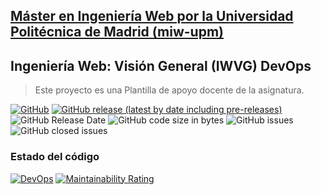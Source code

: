 ## [Máster en Ingeniería Web por la Universidad Politécnica de Madrid (miw-upm)](http://miw.etsisi.upm.es)
## Ingeniería Web: Visión General (IWVG) DevOps
> Este proyecto es una Plantilla de apoyo docente de la asignatura.  

[![GitHub](https://img.shields.io/github/license/rodrigoDLCalle/iwvg-devops-delacalle-rodrigo?color=informational)](https://github.com/rodrigoDLCalle/iwvg-devops-delacalle-rodrigo/blob/develop/LICENSE.md)
[![GitHub release (latest by date including pre-releases)](https://img.shields.io/github/v/release/rodrigoDLCalle/iwvg-devops-delacalle-rodrigo?color=informational)](https://github.com/rodrigoDLCalle/iwvg-devops-delacalle-rodrigo/releases)
![GitHub Release Date](https://img.shields.io/github/release-date/rodrigoDLCalle/iwvg-devops-delacalle-rodrigo?color=informational)
![GitHub code size in bytes](https://img.shields.io/github/languages/code-size/rodrigoDLCalle/iwvg-devops-delacalle-rodrigo)
![GitHub issues](https://img.shields.io/github/issues/rodrigoDLCalle/iwvg-devops-delacalle-rodrigo?color=important)
![GitHub closed issues](https://img.shields.io/github/issues-closed/rodrigoDLCalle/iwvg-devops-delacalle-rodrigo?color=informational)

### Estado del código
[![DevOps](https://github.com/rodrigoDLCalle/iwvg-devops-delacalle-rodrigo/actions/workflows/test-sonar.yml/badge.svg)](https://github.com/rodrigoDLCalle/iwvg-devops-delacalle-rodrigo/actions/workflows/test-sonar.yml)
[![Maintainability Rating](https://sonarcloud.io/api/project_badges/measure?project=RodrigoDLCalle_iwvg-devops-delacalle-rodrigo&metric=sqale_rating)](https://sonarcloud.io/summary/new_code?id=RodrigoDLCalle_iwvg-devops-delacalle-rodrigo)